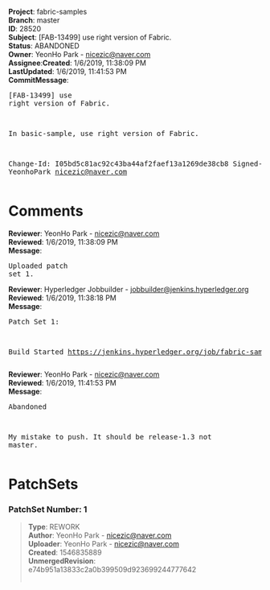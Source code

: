 <strong>Project</strong>: fabric-samples</br><strong>Branch</strong>: master<br><strong>ID</strong>: 28520<br><strong>Subject</strong>: [FAB-13499] use right version of Fabric.<br><strong>Status</strong>: ABANDONED<br><strong>Owner</strong>: YeonHo Park - nicezic@naver.com<br><strong>Assignee</strong>:<strong>Created</strong>: 1/6/2019, 11:38:09 PM<br><strong>LastUpdated</strong>: 1/6/2019, 11:41:53 PM<br><strong>CommitMessage</strong>:<br><pre>[FAB-13499] use right version of Fabric.

In basic-sample, use right version of Fabric.

Change-Id: I05bd5c81ac92c43ba44af2faef13a1269de38cb8
Signed-off-by: YeonhoPark <nicezic@naver.com>
</pre><h1>Comments</h1><strong>Reviewer</strong>: YeonHo Park - nicezic@naver.com<br><strong>Reviewed</strong>: 1/6/2019, 11:38:09 PM<br><strong>Message</strong>: <pre>Uploaded patch set 1.</pre><strong>Reviewer</strong>: Hyperledger Jobbuilder - jobbuilder@jenkins.hyperledger.org<br><strong>Reviewed</strong>: 1/6/2019, 11:38:18 PM<br><strong>Message</strong>: <pre>Patch Set 1:

Build Started https://jenkins.hyperledger.org/job/fabric-samples-verify-job/5/</pre><strong>Reviewer</strong>: YeonHo Park - nicezic@naver.com<br><strong>Reviewed</strong>: 1/6/2019, 11:41:53 PM<br><strong>Message</strong>: <pre>Abandoned

My mistake to push. 
It should be release-1.3 not master.</pre><h1>PatchSets</h1><h3>PatchSet Number: 1</h3><blockquote><strong>Type</strong>: REWORK<br><strong>Author</strong>: YeonHo Park - nicezic@naver.com<br><strong>Uploader</strong>: YeonHo Park - nicezic@naver.com<br><strong>Created</strong>: 1546835889<br><strong>UnmergedRevision</strong>: e74b951a13833c2a0b399509d923699244777642<br><br></blockquote>